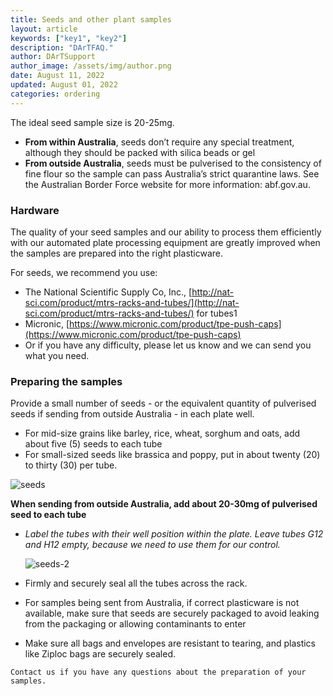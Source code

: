 ```yaml
---
title: Seeds and other plant samples
layout: article
keywords: ["key1", "key2"]
description: "DArTFAQ."
author: DArTSupport
author_image: /assets/img/author.png
date: August 11, 2022
updated: August 01, 2022
categories: ordering
---
```


The ideal seed sample size is 20-25mg.

- **From within Australia**, seeds don’t require any special treatment, although they should be packed with silica beads or gel
- **From outside Australia**, seeds must be pulverised to the consistency of fine flour so the sample can pass Australia’s strict quarantine laws. See the Australian Border Force website for more information: abf.gov.au.

### Hardware

The quality of your seed samples and our ability to process them efficiently with our automated plate processing equipment are greatly improved when the samples are prepared into the right plasticware.

For seeds, we recommend you use:

- The National Scientific Supply Co, Inc., [http://nat-sci.com/product/mtrs-racks-and-tubes/](http://nat-sci.com/product/mtrs-racks-and-tubes/) for tubes1
- Micronic, [https://www.micronic.com/product/tpe-push-caps](https://www.micronic.com/product/tpe-push-caps)
- Or if you have any difficulty, please let us know and we can send you what you need.

### Preparing the samples

Provide a small number of seeds - or the equivalent quantity of pulverised seeds if sending from outside Australia - in each plate well.

- For mid-size grains like barley, rice, wheat, sorghum and oats, add about five (5) seeds to each tube
- For small-sized seeds like brassica and poppy, put in about twenty (20) to thirty (30) per tube.

![seeds](/assets/img/seeds.png)

**When sending from outside Australia, add about 20-30mg of pulverised seed to each tube**

- _Label the tubes with their well position within the plate. Leave tubes G12 and H12 empty, because we need to use them for our control._

  ![seeds-2](/assets/img/seeds-2.png)

- Firmly and securely seal all the tubes across the rack.

- For samples being sent from Australia, if correct plasticware is not available, make sure that seeds are securely packaged to avoid leaking from the packaging or allowing contaminants to enter

- Make sure all bags and envelopes are resistant to tearing, and plastics like Ziploc bags are securely sealed.

`Contact us if you have any questions about the preparation of your samples.`
